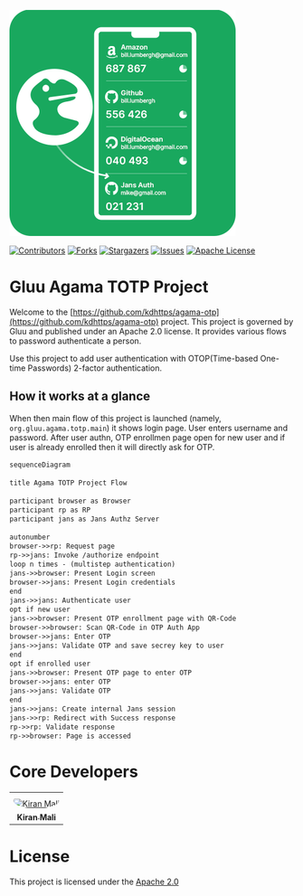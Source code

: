 ![logo](./projects/agama-otp/logo.png)

[![Contributors][contributors-shield]](contributors-url)
[![Forks][forks-shield]](forks-url)
[![Stargazers][stars-shield]](stars-url)
[![Issues][issues-shield]](issues-url)
[![Apache License][license-shield]](license-url)

# Gluu Agama TOTP Project

Welcome to the [https://github.com/kdhttps/agama-otp](https://github.com/kdhttps/agama-otp) project. This project is governed by Gluu and published under an Apache 2.0 license. It provides various flows to password authenticate a person.

Use this project to add user authentication with OTOP(Time-based One-time Passwords) 2-factor authentication.

## How it works at a glance

When then main flow of this project is launched (namely, `org.gluu.agama.totp.main`) it shows login page. User enters username and password. After user authn, OTP enrollmen page open for new user and if user is already enrolled then it will directly ask for OTP.

```mermaid
sequenceDiagram

title Agama TOTP Project Flow

participant browser as Browser
participant rp as RP
participant jans as Jans Authz Server

autonumber
browser->>rp: Request page
rp->>jans: Invoke /authorize endpoint
loop n times - (multistep authentication)
jans->>browser: Present Login screen
browser->>jans: Present Login credentials
end
jans->>jans: Authenticate user
opt if new user
jans->>browser: Present OTP enrollment page with QR-Code
browser->>browser: Scan QR-Code in OTP Auth App
browser->>jans: Enter OTP
jans->>jans: Validate OTP and save secrey key to user
end
opt if enrolled user
jans->>browser: Present OTP page to enter OTP
browser->>jans: enter OTP
jans->>jans: Validate OTP
end
jans->>jans: Create internal Jans session
jans->>rp: Redirect with Success response
rp->>rp: Validate response
rp->>browser: Page is accessed
```

# Core Developers

<table>
 <tr>
  <td align="center" style="word-wrap: break-word; width: 150.0; height: 150.0">
    <a href=https://github.com/kdhttps>
        <img src="https://avatars.githubusercontent.com/u/39133739?v=4" width="100;"  style="border-radius:50%;align-items:center;justify-content:center;overflow:hidden;padding-top:10px" alt="Kiran Mali">
        <br />
        <sub style="font-size:14px"><b>Kiran Mali</b></sub>
    </a>
  </td>
 </tr>
</table>

# License

This project is licensed under the [Apache 2.0](https://github.com/kdhttps/agama-otp/blob/main/LICENSE)

<!-- This are stats url reference for this repository -->

[contributors-shield]: https://img.shields.io/github/contributors/kdhttps/agama-otp.svg?style=for-the-badge
[contributors-url]: https://github.com/kdhttps/agama-otp/graphs/contributors
[forks-shield]: https://img.shields.io/github/forks/kdhttps/agama-otp.svg?style=for-the-badge
[forks-url]: https://github.com/kdhttps/agama-otp/network/members
[stars-shield]: https://img.shields.io/github/stars/kdhttps/agama-otp?style=for-the-badge
[stars-url]: https://github.com/kdhttps/agama-otp/stargazers
[issues-shield]: https://img.shields.io/github/issues/kdhttps/agama-otp.svg?style=for-the-badge
[issues-url]: https://github.com/kdhttps/agama-otp/issues
[license-shield]: https://img.shields.io/github/license/kdhttps/agama-otp.svg?style=for-the-badge
[license-url]: https://github.com/kdhttps/agama-otp/blob/main/LICENSE
